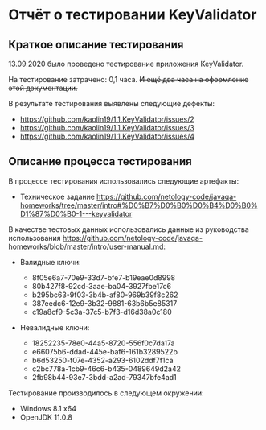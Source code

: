 # Отчёт о тестировании KeyValidator

## Краткое описание тестирования

13.09.2020 было проведено тестирование приложения KeyValidator.

На тестирование затрачено: 0,1 часа. ~~И ещё два часа на оформление этой документации.~~

В результате тестирования выявлены следующие дефекты:
* https://github.com/kaolin19/1.1.KeyValidator/issues/2
* https://github.com/kaolin19/1.1.KeyValidator/issues/3
* https://github.com/kaolin19/1.1.KeyValidator/issues/4

## Описание процесса тестирования

В процессе тестирования использовались следующие артефакты:
* Техническое задание https://github.com/netology-code/javaqa-homeworks/tree/master/intro#%D0%B7%D0%B0%D0%B4%D0%B0%D1%87%D0%B0-1---keyvalidator

В качестве тестовых данных использовались данные из руководства использования https://github.com/netology-code/javaqa-homeworks/blob/master/intro/user-manual.md:

* Валидные ключи:
  * 8f05e6a7-70e9-33d7-bfe7-b19eae0d8998
  * 80b427f8-92cd-3aae-ba04-3927fbe17c6
  * b295bc63-9f03-3b4b-af80-969b39f8c262
  * 387eedc6-12e9-3b32-9881-63b6b5e85317
  * c19a8cf9-5c3a-37c5-b7f3-d16d38a0c180

* Невалидные ключи:

  * 18252235-78e0-44a5-8720-556f0c7da17a
  * e66075b6-ddad-445e-baf6-161b3289522b
  * b6d53250-f07e-4352-a293-6102ddf7f1ca
  * c2bc778a-1cb9-46c6-b435-0489649d2a42
  * 2fb98b44-93e7-3bdd-a2ad-79347bfe4ad1

Тестирование производилось в следующем окружении:
* Windows 8.1 x64
* OpenJDK 11.0.8
